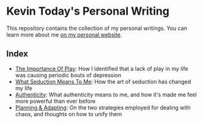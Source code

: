 Kevin Today's Personal Writing
==============================
This repository contains the collection of my personal writings. You can learn more about me [on my personal website](https://kevintoday.com).

Index
-----
* [The Importance Of Play](./the-importance-of-play.md): How I identified that a lack of play in my life was causing periodic bouts of depression
* [What Seduction Means To Me](./what-seduction-means-to-me.md): How the art of seduction has changed my life
* [Authenticity](./authenticity.md): What authenticity means to me, and how it's made me feel more powerful than ever before
* [Planning & Adapting](./planning-and-adapting.md): On the two strategies employed for dealing with chaos, and thoughts on how to unify them
